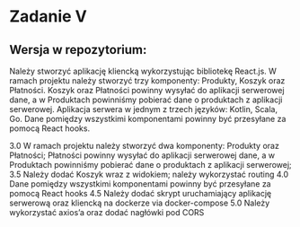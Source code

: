 # Zadanie V

## Wersja w repozytorium: 

Należy stworzyć aplikację kliencką wykorzystując bibliotekę React.js.
W ramach projektu należy stworzyć trzy komponenty: Produkty, Koszyk
oraz Płatności. Koszyk oraz Płatności powinny wysyłać do aplikacji
serwerowej dane, a w Produktach powinniśmy pobierać dane o produktach
z aplikacji serwerowej. Aplikacja serwera w jednym z trzech języków:
Kotlin, Scala, Go. Dane pomiędzy wszystkimi komponentami powinny być
przesyłane za pomocą React hooks.

3.0 W ramach projektu należy stworzyć dwa komponenty: Produkty oraz
Płatności; Płatności powinny wysyłać do aplikacji serwerowej dane, a w
Produktach powinniśmy pobierać dane o produktach z aplikacji
serwerowej;
3.5 Należy dodać Koszyk wraz z widokiem; należy wykorzystać routing
4.0 Dane pomiędzy wszystkimi komponentami powinny być przesyłane za
pomocą React hooks
4.5 Należy dodać skrypt uruchamiający aplikację serwerową oraz
kliencką na dockerze via docker-compose
5.0 Należy wykorzystać axios’a oraz dodać nagłówki pod CORS